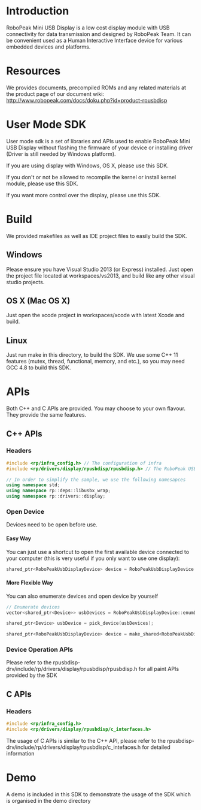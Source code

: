 # Introduction

RoboPeak Mini USB Display is a low cost display module with USB connectivity for
data transmission and designed by RoboPeak Team. It can be convenient used as a
Human Interactive Interface device for various embedded devices and platforms.

# Resources
We provides documents, precompiled ROMs and any related materials at the product
page of our document wiki:
http://www.robopeak.com/docs/doku.php?id=product-rpusbdisp

# User Mode SDK
User mode sdk is a set of libraries and APIs used to enable RoboPeak Mini USB
Display without flashing the firmware of your device or installing driver (Driver
is still needed by Windows platform).

If you are using display with Windows, OS X, please use this SDK.

If you don't or not be allowed to recompile the kernel or install kernel module, please use this SDK.

If you want more control over the display, please use this SDK.

# Build
We provided makefiles as well as IDE project files to easily build the SDK.

## Windows
Please ensure you have Visual Studio 2013 (or Express) installed. Just open
the project file located at workspaces/vs2013, and build like any other visual
studio projects.

## OS X (Mac OS X)
Just open the xcode project in workspaces/xcode with latest Xcode and build.

## Linux
Just run make in this directory, to build the SDK. We use some C++ 11 features
(mutex, thread, functional, memory, and etc.), so you may need GCC 4.8 to build
this SDK.

# APIs
Both C++ and C APIs are provided. You may choose to your own flavour. They provide
the same features.

## C++ APIs
### Headers
```c++
#include <rp/infra_config.h> // The configuration of infra
#include <rp/drivers/display/rpusbdisp/rpusbdisp.h> // The RoboPeak USB Display

// In order to simplify the sample, we use the following namesapces
using namespace std;
using namespace rp::deps::libusbx_wrap;
using namespace rp::drivers::display;
```

### Open Device
Devices need to be open before use.

#### Easy Way
You can just use a shortcut to open the first
available device connected to your computer (this is very useful if you only want
to use one display):
```c++
shared_ptr<RoboPeakUsbDisplayDevice> device = RoboPeakUsbDisplayDevice::openFirstDevice();
```

#### More Flexible Way
You can also enumerate devices and open device by yourself
```c++
// Enumerate devices
vector<shared_ptr<Device>> usbDevices = RoboPeakUsbDisplayDevice::enumDevices();

shared_ptr<Device> usbDevice = pick_device(usbDevices);

shared_ptr<RoboPeakUsbDisplayDevice> device = make_shared<RoboPeakUsbDisplayDevice>(usbDevice->openDevice());
```

### Device Operation APIs
Please refer to the rpusbdisp-drv/include/rp/drivers/display/rpusbdisp/rpusbdisp.h for all paint APIs provided by the SDK

## C APIs
### Headers
```c
#include <rp/infra_config.h>
#include <rp/drivers/display/rpusbdisp/c_interfaces.h>
```

The usage of C APIs is similar to the C++ API, please refer to the rpusbdisp-drv/include/rp/drivers/display/rpusbdisp/c_intefaces.h for detailed information

# Demo
A demo is included in this SDK to demonstrate the usage of the SDK which is organised in the demo directory
